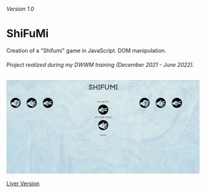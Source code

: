 *Version 1.0*

# ShiFuMi #

Creation of a "Shifumi" game in JavaScript.
DOM manipulation.

###### Project realized during my DWWM training (December 2021 - June 2022).

![ShiFuMi game view](/assets/img/ShifumiCover.jpg)

[Liver Version](https://anachqt.github.io/LaManu--ShiFuMi/)